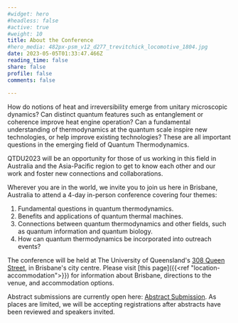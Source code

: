 ```yaml
---
#widget: hero
#headless: false
#active: true
#weight: 10
title: About the Conference
#hero_media: 482px-psm_v12_d277_trevitchick_locomotive_1804.jpg
date: 2023-05-05T01:33:47.466Z
reading_time: false
share: false
profile: false
comments: false
 
---
```

How do notions of heat and irreversibility emerge from unitary microscopic dynamics? Can distinct quantum features such as entanglement or coherence improve heat engine operation? Can a fundamental understanding of thermodynamics at the quantum scale inspire new technologies, or help improve existing technologies? These are all important questions in the emerging field of Quantum Thermodynamics.

QTDU2023 will be an opportunity for those of us working in this field in Australia and the Asia-Pacific region to get to know each other and our work and foster new connections and collaborations.

Wherever you are in the world, we invite you to join us here in Brisbane, Australia to attend a 4-day in-person conference covering four themes:

1. Fundamental questions in quantum thermodynamics.
2. Benefits and applications of quantum thermal machines.
3. Connections between quantum thermodynamics and other fields, such as quantum information and quantum biology.
4. How can quantum thermodynamics be incorporated into outreach events?

The conference will be held at The University of Queensland's [308 Queen Street](https://about.uq.edu.au/campuses-facilities/brisbane-city/308-queen-st), in Brisbane's city centre. Please visit [this page]({{<ref "location-accommodation">}}) for information about Brisbane, directions to the venue, and accommodation options.

Abstract submissions are currently open here: [Abstract Submission]({{<ref"abstract-guidelines">}}). As places are limited, we will be accepting registrations after abstracts have been reviewed and speakers invited.
